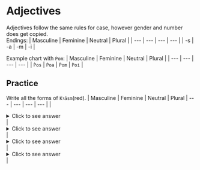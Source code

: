 # Adjectives
Adjectives follow the same rules for case, however gender and number does get copied.  
Endings:
| Masculine | Feminine | Neutral | Plural |
| --- | --- | --- | --- |
| -s | -a | -m | -i |

Example chart with `Ṕom`:
| Masculine | Feminine | Neutral | Plural |
| --- | --- | --- | --- |
| `Ṕos` | `Ṕoa` | `Ṕom` | `Ṕoi` |

## Practice
Write all the forms of `Kꝛāsm`(red).
| Masculine | Feminine | Neutral | Plural
| --- | --- | --- | --- |
| <details><summary>Click to see answer</summary>`Kꝛāss`</details> | <details><summary>Click to see answer</summary>`Kꝛāsa`</details> | <details><summary>Click to see answer</summary>`Kꝛāsm`</details> | <details><summary>Click to see answer</summary>`Kꝛāsi`</details> |
